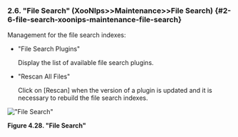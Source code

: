 ### 2.6. &quot;File Search&quot; (XooNIps&gt;&gt;Maintenance&gt;&gt;File Search) {#2-6-file-search-xoonips-maintenance-file-search}

Management for the file search indexes:

*   &quot;File Search Plugins&quot;

    Display the list of available file search plugins.

*   &quot;Rescan All Files&quot;

    Click on [Rescan] when the version of a plugin is updated and it is necessary to rebuild the file search indexes.

!["File Search"](../../assets/xoonips-mente13.png)

**Figure 4.28. &quot;File Search&quot;**
